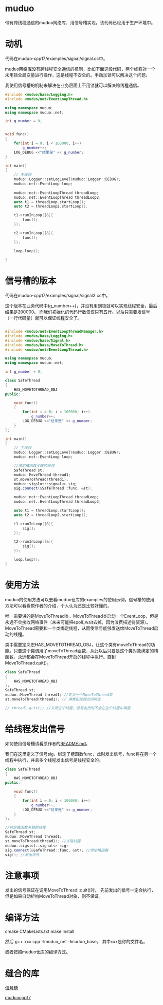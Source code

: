 # muduo
带有跨线程通信的muduo网络库，用信号槽实现。该代码已经用于生产环境中。

# 动机

代码在muduo-cpp17/examples/signal/signal.cc中。

muduo网络库没有跨线程安全通信的机制，比如下面这段代码，两个线程对一个未用锁全局变量进行操作，这是线程不安全的。手动加锁可以解决这个问题。

我使用信号槽的机制来解决在业务层面上不用锁就可以解决跨线程通信。

```c++
#include <muduo/base/Logging.h>
#include <muduo/net/EventLoopThread.h>

using namespace muduo;
using namespace muduo::net;

int g_number = 0;


void func()
{
    for(int i = 0; i < 100000; i++)
        g_number++;
    LOG_DEBUG <<"结果是" << g_number;
}

int main()
{
    // 主线程
    muduo::Logger::setLogLevel(muduo::Logger::DEBUG);
    muduo::net::EventLoop loop;
    
    muduo::net::EventLoopThread threadLoop;
    muduo::net::EventLoopThread threadLoop2;
    auto t1 = threadLoop.startLoop();
    auto t2 = threadLoop2.startLoop();

    t1->runInLoop([&]{
        func();
    });

    t2->runInLoop([&]{
        func();
    });

    loop.loop();
    
}

```

# 信号槽的版本

代码在muduo-cpp17/examples/signal/signal2.cc中。

这个版本在业务代码中(g_number++)，并没有用到锁就可以实现线程安全，最后结果是200000。 而我们初始化的代码行数仅仅只有五行。以后只需要发信号（一行代码量）就可以保证线程安全了。

```c++

#include <muduo/net/EventLoopThreadManager.h>
#include <muduo/base/Logging.h>
#include <muduo/base/Signal.h>
#include <muduo/base/MoveToThread.h>
#include <muduo/net/EventLoopThread.h>

using namespace muduo;
using namespace muduo::net;

int g_number = 0;

class SafeThread
{
    HAS_MOVETOTHREAD_OBJ
public:

    void func()
    {
        for(int i = 0; i < 100000; i++)
            g_number++;
        LOG_DEBUG <<"结果是" << g_number;
    }
};

int main()
{
    // 主线程
    muduo::Logger::setLogLevel(muduo::Logger::DEBUG);
    muduo::net::EventLoop loop;

    //绑定槽函数关联的线程    
    SafeThread st;
    muduo::MoveThread thread1;
    st.moveToThread(thread1);
    muduo::sigslot::signal<> sig;
    sig.connect(&SafeThread::func, &st);

    muduo::net::EventLoopThread threadLoop;
    muduo::net::EventLoopThread threadLoop2;

    auto t1 = threadLoop.startLoop();
    auto t2 = threadLoop2.startLoop();

    t1->runInLoop([&]{
        sig();
    });

    t2->runInLoop([&]{
        sig();
    });

    loop.loop();
}
```

# 使用方法

muduo的使用方法可以去看muduo仓库的examples的使用示例，信号槽的使用方法可以看看原作者的介绍，个人认为还是比较好懂的。

唯一需要讲的是MoveToThread类，MoveToThread类启动一个EventLoop，但是永远不会接收网络事件（未来可能把epoll_wait去掉，因为浪费描述符资源）。MoveToThread需要和一个类绑定线程，从而使信号能够发送给MoveToThread启动的线程。

类中需要定义宏HAS_MOVETOTHREAD_OBJ，让这个类有moveToThread的功能。只要这个类调用了moveToThread函数，从此以后只要是这个类对象绑定的槽函数，永远都会在MoveToThread开启的线程中执行。直到MoveToThread.quit()。

```c++
class SafeThread
{
    HAS_MOVETOTHREAD_OBJ
};
SafeThread st;
muduo::MoveThread thread1; //定义一个MoveToThread类
st.moveToThread(thread1); // 讲类和线程之间绑定

// thread1.quit(); //关闭这个线程，信号发出时不会在这个线程中调用
```

# 给线程发出信号

如何使用信号槽请看原作者的[README.md](https://github.com/palacaze/sigslot/tree/master)。

我们在这里定义了信号sig，绑定了槽函数func，此时发出信号，func将在另一个线程中执行，并且多个线程发出信号是线程安全的。

```c++
class SafeThread
{
    HAS_MOVETOTHREAD_OBJ
public:

    void func()
    {
        for(int i = 0; i < 100000; i++)
            g_number++;
        LOG_DEBUG <<"结果是" << g_number;
    }
};

//绑定槽函数关联的线程    
SafeThread st;
muduo::MoveThread thread1;
st.moveToThread(thread1); //关联线程
muduo::sigslot::signal<> sig;
sig.connect(&SafeThread::func, &st); //绑定槽函数
sig(); //发出信号
```
# 注意事项

发出的信号保证在调用MoveToThread::quit()时， 先前发出的信号一定会执行，但是如果自动析构MoveToThread对象，则不保证。

# 编译方法

cmake CMakeLists.txt
make install

然后 g++ xxx.cpp -lmuduo_net -lmuduo_base。 其中xxx是你的文件名。

或者按照muduo仓库的编译方式。

# 缝合的库

[信号槽](https://github.com/palacaze/sigslot/tree/master)

[muduocpp17](https://github.com/chenshuo/muduo/tree/cpp17)
